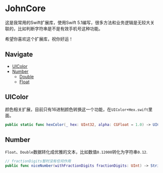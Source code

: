 # JohnCore

这是我常用的Swift扩展库，使用Swift 5.1编写，很多方法和业务逻辑是无较大关联的，比如判断字符串是不是有效手机号这种功能。

希望你喜欢这个扩展库，祝你好运！


## Navigate

- [UIColor](#UIColor)
- [Number](#Number)
  - [Double](#Number)
  - [Float](#Number)

## UIColor

颜色相关扩展，目前只有16进制颜色转换这一个功能，在`UIColor+Hex.swift`里面。

```swift
public static func hexColor(_ hex: UInt32, alpha: CGFloat = 1.0) -> UIColor
```

## Number

`Float`、`Double`数据转化成优雅的文本，比如数值`0.12000`转化为字符串`0.12`.

```swift
// fractionDigits暂时没有任何作用
public func niceNumber(withFractionDigits fractionDigits: UInt) -> String
```


